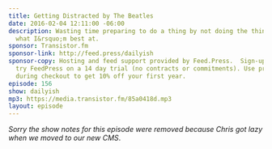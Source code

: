 ```yaml
---
title: Getting Distracted by The Beatles
date: 2016-02-04 12:11:00 -06:00
description: Wasting time preparing to do a thing by not doing the thing at all is
  what I&rsquo;m best at.
sponsor: Transistor.fm
sponsor-link: http://feed.press/dailyish
sponsor-copy: Hosting and feed support provided by Feed.Press.  Sign-up today and
  try FeedPress on a 14 day trial (no contracts or commitments). Use promo code "dailyish"
  during checkout to get 10% off your first year.
episode: 156
show: dailyish
mp3: https://media.transistor.fm/85a0418d.mp3
layout: episode
---
```


<em>Sorry the show notes for this episode were removed because Chris got lazy when we moved to our new CMS</em>.
